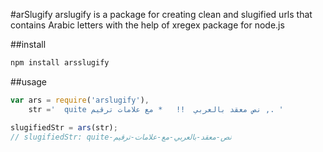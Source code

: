 #arSlugify
arslugify is a package for creating clean and slugified urls that contains Arabic letters with the help of xregex package for node.js 

##install
```bash
npm install arsslugify
```

##usage 
```js
var ars = require('arslugify'),
	str ='  quite نص معقد بالعربي  !!   * مع علامات ترقيم ,. '

slugifiedStr = ars(str);
// slugifiedStr: quite-نص-معقد-بالعربي-مع-علامات-ترقيم
```
